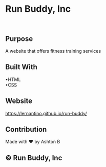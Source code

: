 # Run Buddy, Inc <br/> <br/>

## Purpose <br/>
A website that offers fitness training services <br/>

## Built With <br/>
•HTML <br/>
•CSS <br/>

## Website <br/>
https://lernantino.github.io/run-buddy/ <br/>

## Contribution <br/>
Made with ❤️ by Ashton B <br/>

## ©️ Run Buddy, Inc
